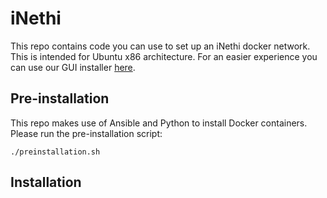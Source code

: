 # iNethi
This repo contains code you can use to set up an iNethi docker network. This is intended for Ubuntu x86 architecture.
For an easier experience you can use our GUI installer [here](https://github.com/iNethi/gui-installer).

## Pre-installation
This repo makes use of Ansible and Python to install Docker containers. Please run the pre-installation script:
```
./preinstallation.sh
```

## Installation